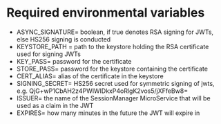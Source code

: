 # Required environmental variables
- ASYNC_SIGNATURE= boolean, if true denotes RSA signing for JWTs, else HS256 signing is conducted
- KEYSTORE_PATH = path to the keystore holding the RSA certificate used for signing JWTs
- KEY_PASS= password for the certificate
- STORE_PASS=  password for the keystore containing the certificate
- CERT_ALIAS= alias of the certificate in the keystore
- SIGNING_SECRET= HS256 secret used for symmetric signing of jwts, e.g. QjG+wP1CbAH2z4PWlWIDkxP4oRlgK2vos5/jXFfeBw8=
- ISSUER= the name of the SessionManager MicroService that will be used as a claim in the JWT
- EXPIRES= how many minutes in the future the JWT will expire in